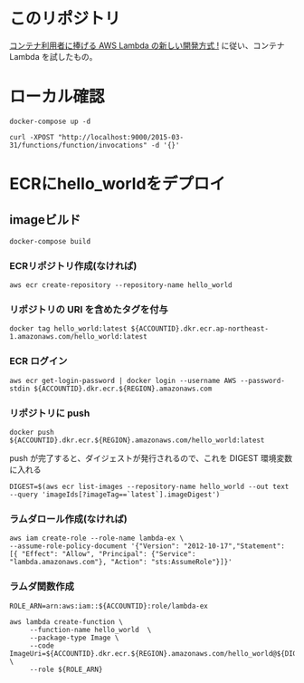 # このリポジトリ
[コンテナ利用者に捧げる AWS Lambda の新しい開発方式 !](https://aws.amazon.com/jp/builders-flash/202103/new-lambda-container-development/?awsf.filter-name=*all)
に従い、コンテナ Lambda を試したもの。

# ローカル確認
```
docker-compose up -d

curl -XPOST "http://localhost:9000/2015-03-31/functions/function/invocations" -d '{}'
```

# ECRにhello_worldをデプロイ
## imageビルド
```
docker-compose build
```

### ECRリポジトリ作成(なければ)
```
aws ecr create-repository --repository-name hello_world 
```

### リポジトリの URI を含めたタグを付与
```
docker tag hello_world:latest ${ACCOUNTID}.dkr.ecr.ap-northeast-1.amazonaws.com/hello_world:latest
```

### ECR ログイン
```
aws ecr get-login-password | docker login --username AWS --password-stdin ${ACCOUNTID}.dkr.ecr.${REGION}.amazonaws.com
```

### リポジトリに push 
```
docker push ${ACCOUNTID}.dkr.ecr.${REGION}.amazonaws.com/hello_world:latest
```
push が完了すると、ダイジェストが発行されるので、これを DIGEST 環境変数に入れる
```
DIGEST=$(aws ecr list-images --repository-name hello_world --out text --query 'imageIds[?imageTag==`latest`].imageDigest')
```

### ラムダロール作成(なければ)
```
aws iam create-role --role-name lambda-ex \
--assume-role-policy-document '{"Version": "2012-10-17","Statement": [{ "Effect": "Allow", "Principal": {"Service": "lambda.amazonaws.com"}, "Action": "sts:AssumeRole"}]}'
```

### ラムダ関数作成
```
ROLE_ARN=arn:aws:iam::${ACCOUNTID}:role/lambda-ex

aws lambda create-function \
     --function-name hello_world  \
     --package-type Image \
     --code ImageUri=${ACCOUNTID}.dkr.ecr.${REGION}.amazonaws.com/hello_world@${DIGEST} \
     --role ${ROLE_ARN}
```